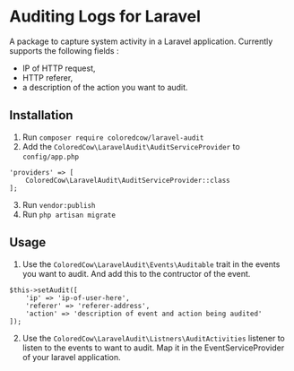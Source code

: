 # Auditing Logs for Laravel

A package to capture system activity in a Laravel application. Currently supports the following fields :
- IP of HTTP request, 
- HTTP referer, 
- a description of the action you want to audit.

## Installation

1. Run `composer require coloredcow/laravel-audit`
2. Add the `ColoredCow\LaravelAudit\AuditServiceProvider` to `config/app.php`

```
'providers' => [
    ColoredCow\LaravelAudit\AuditServiceProvider::class
];
```

3. Run `vendor:publish`
4. Run `php artisan migrate`


## Usage

1. Use the `ColoredCow\LaravelAudit\Events\Auditable` trait in the events you want to audit. And add this to the contructor of the event. 
```
$this->setAudit([
    'ip' => 'ip-of-user-here',
    'referer' => 'referer-address',
    'action' => 'description of event and action being audited'
]);
```
2. Use the `ColoredCow\LaravelAudit\Listners\AuditActivities` listener to listen to the events to want to audit. Map it in the EventServiceProvider of your laravel application. 
